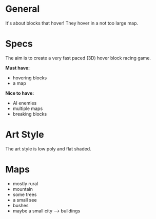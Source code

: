 # General
It's about blocks that hover!
They hover in a not too large map. 

# Specs

The aim is to create a very fast paced (3D) hover block racing game.

**Must have:**
 * hovering blocks
 * a map

**Nice to have:**
 * AI enemies
 * multiple maps
 * breaking blocks

# Art Style

The art style is low poly and flat shaded.

# Maps

 * mostly rural
 * mountain
 * some trees
 * a small see
 * bushes
 * maybe a small city --> buildings
